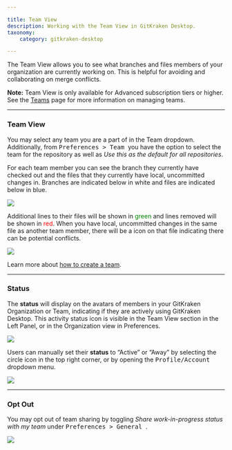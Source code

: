```yaml
---

title: Team View
description: Working with the Team View in GitKraken Desktop.
taxonomy:
    category: gitkraken-desktop

---
```


The <i class="fas fa-users"></i> Team View allows you to see what branches and files members of your organization are currently working on. This is helpful for avoiding and collaborating on merge conflicts.


<div class='callout callout--warning'>
    <p><strong>Note:</strong> Team View is only available for Advanced subscription tiers or higher. See the <a href="/start-here/teams/">Teams</a> page for more information on managing teams.</p>
</div>

***

### Team View

You may select any team you are a part of in the Team dropdown. Additionally, from <kbd> Preferences > Team </kbd> you have the option to select the team for the repository as well as _Use this as the default for all repositories_.

For each team member you can see the branch they currently have checked out and the files that they currently have local, uncommitted changes in. Branches are indicated below in white and files are indicated below in blue.

<img src="/wp-content/uploads/branch-and-file.png" srcset="/wp-content/uploads/branch-and-file.png" class="help-center-img img-bordered">

Additional lines to their files will be shown in <span style="color: green;">green</span> and lines removed will be shown in <span style="color: red;">red</span>. When you have local, uncommitted changes in the same file as another team member, there will be a <i class="fas fa-exclamation-triangle" style="color:orange"></i> icon on that file indicating there can be potential conflicts.

<img src="/wp-content/uploads/file-changes.png" srcset="/wp-content/uploads/file-changes.png" class="help-center-img img-bordered">

Learn more about [how to create a team](/start-here/teams/).

***

### Status

The  <i class="fas fa-circle" style="color:green"></i> **status**  will display on the avatars of members in your GitKraken Organization or Team, indicating if they are actively using GitKraken Desktop. This activity status icon is visible in the Team View section in the Left Panel, or in the Organization view in Preferences.

<img src="/wp-content/uploads/status-in-teams.png" class="help-center-img img-bordered">

Users can manually set their **status** to “Active” or “Away” by selecting the circle icon in the top right corner, or by opening the <kbd>Profile/Account</kbd> dropdown menu.

<img src="/wp-content/uploads/status-by-profile.png" srcset="/wp-content/uploads/status-by-profile@2x.png" class="help-center-img img-bordered">




***

### Opt Out

You may opt out of team sharing by toggling _Share work-in-progress status with my team_ under <kbd> Preferences > General </kbd>.

<img src="/wp-content/uploads/team-setting.png" srcset="/wp-content/uploads/team-setting@2x.png" class="help-center-img img-bordered">